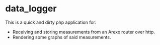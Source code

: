 data_logger
===========
This is a quick and dirty php application for:

* Receiving and storing measurements from an Arexx router over http.
* Rendering some graphs of said measurements.
